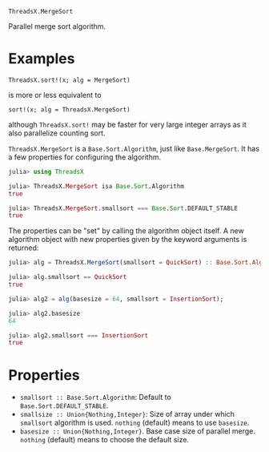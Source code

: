     ThreadsX.MergeSort

Parallel merge sort algorithm.

# Examples
    ThreadsX.sort!(x; alg = MergeSort)

is more or less equivalent to

    sort!(x; alg = ThreadsX.MergeSort)

although `ThreadsX.sort!` may be faster for very large integer arrays
as it also parallelize counting sort.

`ThreadsX.MergeSort` is a `Base.Sort.Algorithm`, just like
`Base.MergeSort`.  It has a few properties for configuring the
algorithm.

```julia
julia> using ThreadsX

julia> ThreadsX.MergeSort isa Base.Sort.Algorithm
true

julia> ThreadsX.MergeSort.smallsort === Base.Sort.DEFAULT_STABLE
true
```

The properties can be "set" by calling the algorithm object itself.  A
new algorithm object with new properties given by the keyword
arguments is returned:

```julia
julia> alg = ThreadsX.MergeSort(smallsort = QuickSort) :: Base.Sort.Algorithm;

julia> alg.smallsort == QuickSort
true

julia> alg2 = alg(basesize = 64, smallsort = InsertionSort);

julia> alg2.basesize
64

julia> alg2.smallsort === InsertionSort
true
```

# Properties
- `smallsort :: Base.Sort.Algorithm`: Default to `Base.Sort.DEFAULT_STABLE`.
- `smallsize :: Union{Nothing,Integer}`: Size of array under which `smallsort`
  algorithm is used.  `nothing` (default) means to use `basesize`.
- `basesize :: Union{Nothing,Integer}`.  Base case size of parallel merge.
  `nothing` (default) means to choose the default size.
